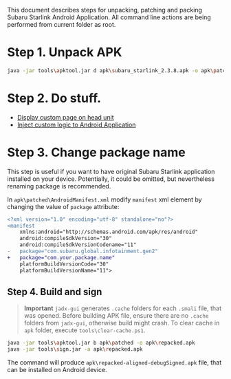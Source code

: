 This document describes steps for unpacking, patching and packing Subaru Starlink Android Application.
All command line actions are being performed from current folder as root.

# Step 1. Unpack APK
```sh
java -jar tools\apktool.jar d apk\subaru_starlink_2.3.8.apk -o apk\patched
```

# Step 2. Do stuff.
- [Display custom page on head unit](patch.md)
- [Inject custom logic to Android Application](custom_module.md)

# Step 3. Change package name
This step is useful if you want to have original Subaru Starlink application installed on your device. Potentially, it could be omitted, but nevertheless renaming package is recommended.

In `apk\patched\AndroidManifest.xml` modify `manifest` xml element by changing the value of `package` attribute:

```diff
<?xml version="1.0" encoding="utf-8" standalone="no"?>
<manifest
    xmlns:android="http://schemas.android.com/apk/res/android"
    android:compileSdkVersion="30"
    android:compileSdkVersionCodename="11"
-   package="com.subaru.global.infotainment.gen2"
+   package="com.your.package.name"
    platformBuildVersionCode="30"
    platformBuildVersionName="11">
``` 

## Step 4. Build and sign

> **Important** `jadx-gui` generates `.cache` folders for each `.smali` file, that was opened. Before building APK file, ensure there are no `.cache` folders from `jadx-gui`, otherwise build might crash. To clear cache in `apk` folder, execute `tools\clear-cache.ps1`.

```sh
java -jar tools\apktool.jar b apk\patched -o apk\repacked.apk
java -jar tools\sign.jar -a apk\repacked.apk
```

The command will produce `apk\repacked-aligned-debugSigned.apk` file, that can be installed on Android device.
